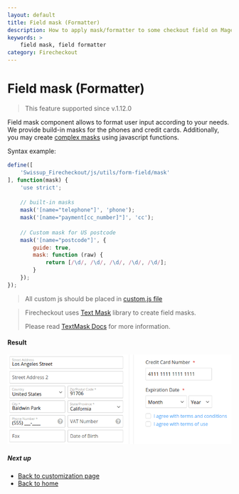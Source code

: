 ```yaml
---
layout: default
title: Field mask (Formatter)
description: How to apply mask/formatter to some checkout field on Magento 2
keywords: >
    field mask, field formatter
category: Firecheckout
---
```


# Field mask (Formatter)

> This feature supported since v.1.12.0

Field mask component allows to format user input according to your needs. We
provide build-in masks for the phones and credit cards. Additionally, you may
create [complex masks](/m2/extensions/firecheckout/customization/use-cases/postcode-mask/)
using javascript functions.

Syntax example:

```js
define([
    'Swissup_Firecheckout/js/utils/form-field/mask'
], function(mask) {
    'use strict';

    // built-in masks
    mask('[name="telephone"]', 'phone');
    mask('[name="payment[cc_number]"]', 'cc');

    // Custom mask for US postcode
    mask('[name="postcode"]', {
        guide: true,
        mask: function (raw) {
            return [/\d/, /\d/, /\d/, /\d/, /\d/];
        }
    });
});
```

> All custom js should be placed in [custom.js file](../custom-js/)

> Firecheckout uses [Text Mask](https://text-mask.github.io/text-mask/) library
> to create field masks.
>
> Please read [TextMask Docs](https://github.com/text-mask/text-mask/blob/master/componentDocumentation.md#readme)
> for more information.

#### Result

![Field Mask](/images/m2/firecheckout/customization/field-mask/firecheckout.png)

##### Next up

 -  [Back to customization page](/m2/extensions/firecheckout/customization/)
 -  [Back to home](/m2/extensions/firecheckout)
